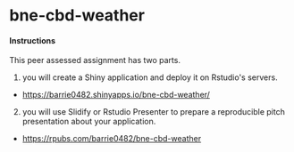 # bne-cbd-weather

#### Instructions

This peer assessed assignment has two parts. 

1. you will create a Shiny application and deploy it on Rstudio's servers. 
- https://barrie0482.shinyapps.io/bne-cbd-weather/
2. you will use Slidify or Rstudio Presenter to prepare a reproducible pitch presentation about your application.
- https://rpubs.com/barrie0482/bne-cbd-weather


